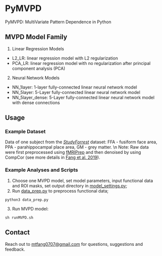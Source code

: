 # PyMVPD

PyMVPD: MultiVariate Pattern Dependence in Python

## MVPD Model Family
1. Linear Regression Models
* L2_LR: linear regression model with L2 regularization
* PCA_LR: linear regression model with no regularization after principal component analysis (PCA)

2. Neural Network Models
* NN_1layer: 1-layer fully-connected linear neural network model
* NN_5layer: 5-Layer fully-connected linear neural network model
* NN_5layer_dense: 5-Layer fully-connected linear neural network model with dense connections

## Usage
### Example Dataset
Data of one subject from the [_StudyForrest_](http://studyforrest.org) dataset: FFA - fusiform face area, PPA - parahippocampal place area, GM - grey matter.
\n Note: Raw data were first preprocessed using [fMRIPrep](https://fmriprep.readthedocs.io/en/latest/index.html) and then denoised by using CompCor (see more details in [Fang et al. 2019](https://doi.org/10.31234/osf.io/qbx4m)).

### Example Analyses and Scripts
1. Choose one MVPD model, set model parameters, input functional data and ROI masks, set output directory in [model_settings.py](mvpd/model_settings.py);
2. Run [data_prep.py](mvpd/data_prep.py) to preprocess functional data;
```
python3 data_prep.py
```
3. Run MVPD model: 
```
sh runMVPD.sh
```

## Contact
Reach out to mtfang0707@gmail.com for questions, suggestions and feedback.
